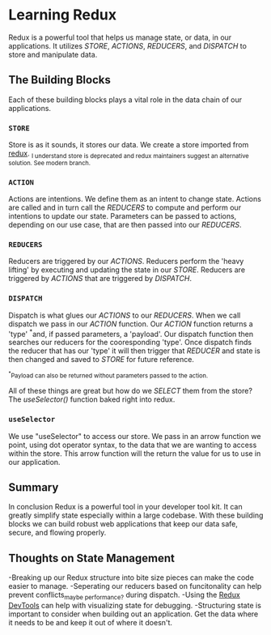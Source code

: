 # Learning Redux

Redux is a powerful tool that helps us manage state, or data, in our applications. It utilizes _*STORE*_, _*ACTIONS*_, _*REDUCERS*_, and _*DISPATCH*_ to store and manipulate data.

## The Building Blocks

Each of these building blocks plays a vital role in the data chain of our applications.

### `STORE`

Store is as it sounds, it stores our data. We create a store imported from [redux](https://www.npmjs.com/package/redux).
<sub>I understand store is deprecated and redux maintainers suggest an alternative solution. See modern branch.</sub>

### `ACTION`

Actions are intentions. We define them as an intent to change state. Actions are called and in turn call the _*REDUCERS*_ to compute and perform our intentions to update our state. Parameters can be passed to actions, depending on our use case, that are then passed into our _*REDUCERS*_.

### `REDUCERS`

Reducers are triggered by our _*ACTIONS*_. Reducers perform the 'heavy lifting' by executing and updating the state in our _*STORE*_. Reducers are triggered by _*ACTIONS*_ that are triggered by _*DISPATCH*_.

### `DISPATCH`

Dispatch is what glues our _*ACTIONS*_ to our _*REDUCERS*_. When we call dispatch we pass in our _*ACTION*_ function. Our _*ACTION*_ function returns a 'type' <sup>\*</sup>and, if passed parameters, a 'payload'. Our dispatch function then searches our reducers for the cooresponding 'type'. Once dispatch finds the reducer that has our 'type' it will then trigger that _*REDUCER*_ and state is then changed and saved to _*STORE*_ for future reference.

<sub><sup>\*</sup>Payload can also be returned without parameters passed to the action.</sub>

All of these things are great but how do we _*SELECT*_ them from the store? The _*useSelector()*_ function baked right into redux.

### `useSelector`

We use "useSelector" to access our store. We pass in an arrow function we point, using dot operator syntax, to the data that we are wanting to access within the store. This arrow function will the return the value for us to use in our application.

## Summary

In conclusion Redux is a powerful tool in your developer tool kit. It can greatly simplify state especially within a large codebase. With these building blocks we can build robust web applications that keep our data safe, secure, and flowing properly.

## Thoughts on State Management

-Breaking up our Redux structure into bite size pieces can make the code easier to manage.
-Seperating our reducers based on funcitonality can help prevent conflicts<sub>maybe performance?</sub> during dispatch.
-Using the [Redux DevTools](https://chrome.google.com/webstore/detail/redux-devtools/lmhkpmbekcpmknklioeibfkpmmfibljd) can help with visualizing state for debugging.
-Structuring state is important to consider when building out an application. Get the data where it needs to be and keep it out of where it doesn't.
